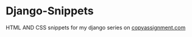 # Django-Snippets
HTML AND CSS snippets for my django series on [copyassignment.com](https://copyassignment.com/author/saadimad/)

